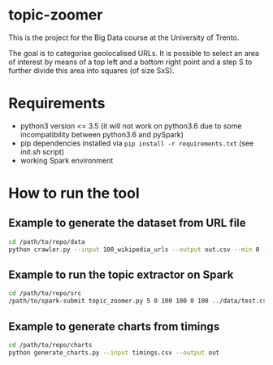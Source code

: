 # topic-zoomer
This is the project for the Big Data course at the University of Trento.

The goal is to categorise geolocalised URLs. It is possible to select an area of
interest by means of a top left and a bottom right point and a step S to further
divide this area into squares (of size SxS).

# Requirements
* python3 version <= 3.5 (it will not work on python3.6 due to some incompatibility between python3.6 and pySpark)
* pip dependencies installed via `pip install -r requirements.txt` (see _init.sh_ script)
* working Spark environment

# How to run the tool
## Example to generate the dataset from URL file
```bash
cd /path/to/repo/data
python crawler.py --input 100_wikipedia_urls --output out.csv --min 0 --max 100
```

## Example to run the topic extractor on Spark
```bash
cd /path/to/repo/src
/path/to/spark-submit topic_zoomer.py 5 0 100 100 0 100 ../data/test.csv
```

## Example to generate charts from timings
```bash
cd /path/to/repo/charts
python generate_charts.py --input timings.csv --output out
```